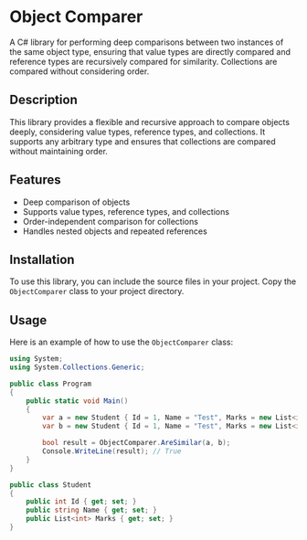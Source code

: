 # Object Comparer

A C# library for performing deep comparisons between two instances of the same object type, ensuring that value types are directly compared and reference types are recursively compared for similarity. Collections are compared without considering order.

## Description

This library provides a flexible and recursive approach to compare objects deeply, considering value types, reference types, and collections. It supports any arbitrary type and ensures that collections are compared without maintaining order.

## Features

- Deep comparison of objects
- Supports value types, reference types, and collections
- Order-independent comparison for collections
- Handles nested objects and repeated references

## Installation

To use this library, you can include the source files in your project. Copy the `ObjectComparer` class to your project directory.

## Usage

Here is an example of how to use the `ObjectComparer` class:

```csharp
using System;
using System.Collections.Generic;

public class Program
{
    public static void Main()
    {
        var a = new Student { Id = 1, Name = "Test", Marks = new List<int> { 1, 2, 3 } };
        var b = new Student { Id = 1, Name = "Test", Marks = new List<int> { 3, 2, 1 } };

        bool result = ObjectComparer.AreSimilar(a, b);
        Console.WriteLine(result); // True
    }
}

public class Student
{
    public int Id { get; set; }
    public string Name { get; set; }
    public List<int> Marks { get; set; }
}
